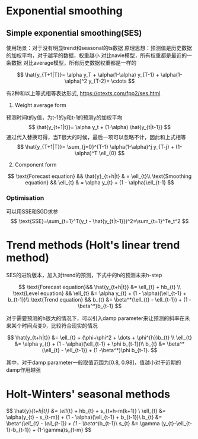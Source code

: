 # Exponential smoothing
## Simple exponential smoothing(SES)
使用场景：对于没有明显trend和seasonal的ts数据
原理思想：预测值是历史数据的加权平均，对于越早的数据，权重越小
对比navie模型，所有权重都是最近的一条数据
对比average模型，所有历史数据权重都是一样的

$$ \hat{y_{T+1|T}}= \alpha y_T + \alpha(1-\alpha) y_{T-1} + \alpha(1-\alpha)^2 y_{T-2}+ \cdots $$

有2种和以上等式相等表达形式, https://otexts.com/fpp2/ses.html

1. Weight average form

预测时间t的y值，为t-1的y和t-1的预测y的加权平均
$$ \hat{y_{t+1|t}}= \alpha y_t + (1-\alpha) \hat{y_{t|t-1}} $$
通过代入替换可得，当T很大的时候，最后一项可以忽略不计，因此和上式相等
$$ \hat{y_{T+1|T}}=  \sum_{j=0}^{T-1} \alpha(1-\alpha)^j y_{T-j} + (1-\alpha)^T \ell_{0} $$

2. Component form

$$
\text{Forecast equation}  && \hat{y}_{t+h|t} & = \ell_{t}\\
\text{Smoothing equation} && \ell_{t}        & = \alpha y_{t} + (1 - \alpha)\ell_{t-1}
$$

### Optimisation

可以用SSE和SGD求参
$$ \text{SSE}=\sum_{t=1}^T(y_t - \hat{y_{t|t-1}})^2=\sum_{t=1}^Te_t^2 $$

# Trend methods (Holt's linear trend method)
SES的进阶版本，加入对trend的预测，下式中的h的预测未来h-step

$$
\text{Forecast equation}&& \hat{y_{t+h|t}} &= \ell_{t} + hb_{t} \\
\text{Level equation}   && \ell_{t} &= \alpha y_{t} + (1 - \alpha)(\ell_{t-1} + b_{t-1})\\
\text{Trend equation}   && b_{t}    &= \beta^*(\ell_{t} - \ell_{t-1}) + (1 -\beta^*)b_{t-1}
$$

对于需要预测的h很大的情况下，可以引入damp parameter来让预测的斜率在未来某个时间点变0，比较符合现实的情况

$$
\hat{y_{t+h|t}} &= \ell_{t} + (\phi+\phi^2 + \dots + \phi^{h})b_{t} \\
\ell_{t} &= \alpha y_{t} + (1 - \alpha)(\ell_{t-1} + \phi b_{t-1})\\
b_{t} &= \beta^*(\ell_{t} - \ell_{t-1}) + (1 -\beta^*)\phi b_{t-1}.
$$

其中，对于damp parameter一般取值范围为[0.8, 0.98]，值越小对于近期的damp作用越强

# Holt-Winters' seasonal methods

$$
\hat{y}_{t+h|t}} &= \ell_{t} + hb_{t} + s_{t+h-m(k+1)} \\
\ell_{t} &= \alpha(y_{t} - s_{t-m}) + (1 - \alpha)(\ell_{t-1} + b_{t-1})\\
b_{t} &= \beta^*(\ell_{t} - \ell_{t-1}) + (1 - \beta^*)b_{t-1}\\
s_{t} &= \gamma (y_{t}-\ell_{t-1}-b_{t-1}) + (1-\gamma)s_{t-m}
$$
